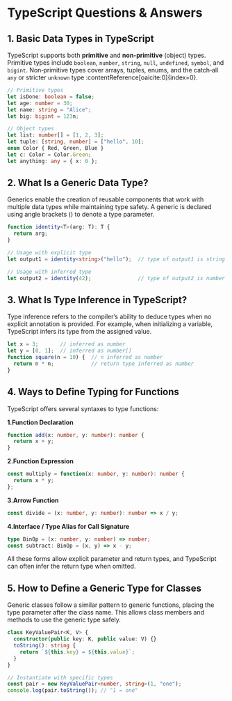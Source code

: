 # TypeScript Questions & Answers

## 1. Basic Data Types in TypeScript  
TypeScript supports both **primitive** and **non‑primitive** (object) types. Primitive types include `boolean`, `number`, `string`, `null`, `undefined`, `symbol`, and `bigint`. Non‑primitive types cover arrays, tuples, enums, and the catch‑all `any` or stricter `unknown` type :contentReference[oaicite:0]{index=0}.

```ts
// Primitive types
let isDone: boolean = false;
let age: number = 30;
let name: string = "Alice";
let big: bigint = 123n;

// Object types
let list: number[] = [1, 2, 3];
let tuple: [string, number] = ["hello", 10];
enum Color { Red, Green, Blue }
let c: Color = Color.Green;
let anything: any = { x: 0 };
```
## 2. What Is a Generic Data Type?
Generics enable the creation of reusable components that work with multiple data types while maintaining type safety. A generic is declared using angle brackets (<T>) to denote a type parameter.
```ts
function identity<T>(arg: T): T {
  return arg;
}

// Usage with explicit type
let output1 = identity<string>("hello");  // type of output1 is string

// Usage with inferred type
let output2 = identity(42);               // type of output2 is number
```
## 3. What Is Type Inference in TypeScript?
Type inference refers to the compiler’s ability to deduce types when no explicit annotation is provided. For example, when initializing a variable, TypeScript infers its type from the assigned value.
```ts
let x = 3;       // inferred as number
let y = [0, 1];  // inferred as number[]
function square(n = 10) {  // n inferred as number
  return n * n;            // return type inferred as number
}
```
## 4. Ways to Define Typing for Functions
TypeScript offers several syntaxes to type functions:

**1.Function Declaration**
```ts
function add(x: number, y: number): number {
  return x + y;
}
```

**2.Function Expression**
```ts
const multiply = function(x: number, y: number): number {
  return x * y;
};
```
**3.Arrow Function**
```ts
const divide = (x: number, y: number): number => x / y;
```
**4.Interface / Type Alias for Call Signature**
```ts
type BinOp = (x: number, y: number) => number;
const subtract: BinOp = (x, y) => x - y;
```
All these forms allow explicit parameter and return types, and TypeScript can often infer the return type when omitted.

## 5. How to Define a Generic Type for Classes
Generic classes follow a similar pattern to generic functions, placing the type parameter after the class name. This allows class members and methods to use the generic type safely.
```ts
class KeyValuePair<K, V> {
  constructor(public key: K, public value: V) {}
  toString(): string {
    return `${this.key} = ${this.value}`;
  }
}

// Instantiate with specific types
const pair = new KeyValuePair<number, string>(1, "one");
console.log(pair.toString()); // "1 = one"
```